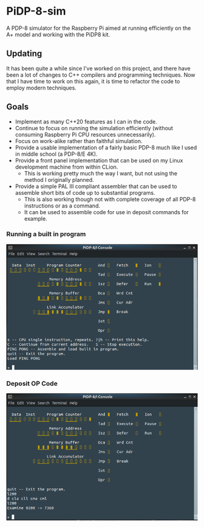 # PiDP-8-sim
A PDP-8 simulator for the Raspberry Pi aimed at running efficiently on the A+ model and working with the PiDP8 kit.

## Updating

It has been quite a while since I've worked on this project, and there
have been a lot of changes to C++ compilers and programming techniques.
Now that I have time to work on this again, it is time to refactor
the code to employ modern techniques.

## Goals

* Implement as many C++20 features as I can in the code.
* Continue to focus on running the simulation efficiently (without consuming Raspberry Pi CPU resources unnecessarily).
* Focus on work-alike rather than faithful simulation. 
* Provide a usable implementation of a fairly basic PDP-8 much like I used in middle school (a PDP-8/E 4K).
* Provide a front panel implementation that can be used on my Linux development machine from within CLion.
  * This is working pretty much the way I want, but not using the method I originally planned. 
* Provide a simple PAL III compliant assembler that can be used to assemble short bits of code up to substantial programs.
  * This is also working though not with complete coverage of all PDP-8 instructions or as a command.
  * It can be used to assemble code for use in deposit commands for example.

### Running a built in program
![Console Running](https://github.com/pa28/PiDP-8-sim/blob/main/images/Screenshot%20at%202022-03-20%2017-29-13.png)

### Deposit OP Code
![Deposit Op Code](https://github.com/pa28/PiDP-8-sim/blob/main/images/Screenshot%20at%202022-03-20%2020-04-09.png)
